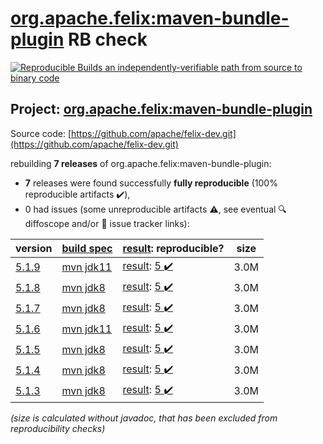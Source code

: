 [org.apache.felix:maven-bundle-plugin](https://central.sonatype.com/artifact/org.apache.felix/maven-bundle-plugin/versions) RB check
=======

[![Reproducible Builds](https://reproducible-builds.org/images/logos/rb.svg) an independently-verifiable path from source to binary code](https://reproducible-builds.org/)

## Project: [org.apache.felix:maven-bundle-plugin](https://central.sonatype.com/artifact/org.apache.felix/maven-bundle-plugin/versions)

Source code: [https://github.com/apache/felix-dev.git](https://github.com/apache/felix-dev.git)

rebuilding **7 releases** of org.apache.felix:maven-bundle-plugin:
- **7** releases were found successfully **fully reproducible** (100% reproducible artifacts :heavy_check_mark:),
- 0 had issues (some unreproducible artifacts :warning:, see eventual :mag: diffoscope and/or :memo: issue tracker links):

| version | [build spec](/BUILDSPEC.md) | [result](https://reproducible-builds.org/docs/jvm/): reproducible? | size |
| -- | --------- | ------ | -- |
| [5.1.9](https://central.sonatype.com/artifact/org.apache.felix/maven-bundle-plugin/5.1.9/pom) | [mvn jdk11](maven-bundle-plugin-5.1.9.buildspec) | [result](maven-bundle-plugin-5.1.9.buildinfo): [5 :heavy_check_mark: ](maven-bundle-plugin-5.1.9.buildcompare) | 3.0M |
| [5.1.8](https://central.sonatype.com/artifact/org.apache.felix/maven-bundle-plugin/5.1.8/pom) | [mvn jdk8](maven-bundle-plugin-5.1.8.buildspec) | [result](maven-bundle-plugin-5.1.8.buildinfo): [5 :heavy_check_mark: ](maven-bundle-plugin-5.1.8.buildcompare) | 3.0M |
| [5.1.7](https://central.sonatype.com/artifact/org.apache.felix/maven-bundle-plugin/5.1.7/pom) | [mvn jdk8](maven-bundle-plugin-5.1.7.buildspec) | [result](maven-bundle-plugin-5.1.7.buildinfo): [5 :heavy_check_mark: ](maven-bundle-plugin-5.1.7.buildcompare) | 3.0M |
| [5.1.6](https://central.sonatype.com/artifact/org.apache.felix/maven-bundle-plugin/5.1.6/pom) | [mvn jdk11](maven-bundle-plugin-5.1.6.buildspec) | [result](maven-bundle-plugin-5.1.6.buildinfo): [5 :heavy_check_mark: ](maven-bundle-plugin-5.1.6.buildcompare) | 3.0M |
| [5.1.5](https://central.sonatype.com/artifact/org.apache.felix/maven-bundle-plugin/5.1.5/pom) | [mvn jdk8](maven-bundle-plugin-5.1.5.buildspec) | [result](maven-bundle-plugin-5.1.5.buildinfo): [5 :heavy_check_mark: ](maven-bundle-plugin-5.1.5.buildcompare) | 3.0M |
| [5.1.4](https://central.sonatype.com/artifact/org.apache.felix/maven-bundle-plugin/5.1.4/pom) | [mvn jdk8](maven-bundle-plugin-5.1.4.buildspec) | [result](maven-bundle-plugin-5.1.4.buildinfo): [5 :heavy_check_mark: ](maven-bundle-plugin-5.1.4.buildcompare) | 3.0M |
| [5.1.3](https://central.sonatype.com/artifact/org.apache.felix/maven-bundle-plugin/5.1.3/pom) | [mvn jdk8](maven-bundle-plugin-5.1.3.buildspec) | [result](maven-bundle-plugin-5.1.3.buildinfo): [5 :heavy_check_mark: ](maven-bundle-plugin-5.1.3.buildcompare) | 3.0M |

<i>(size is calculated without javadoc, that has been excluded from reproducibility checks)</i>
